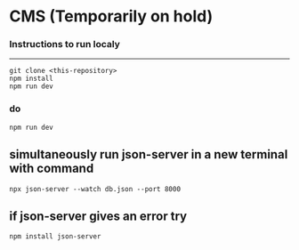# CMS (Temporarily on hold)
### Instructions to run localy
***
```
git clone <this-repository>
npm install
npm run dev
```
### do 
```
npm run dev
```
## simultaneously run json-server in a new terminal with command
```
npx json-server --watch db.json --port 8000
```
## if json-server gives an error try
```
npm install json-server
```
